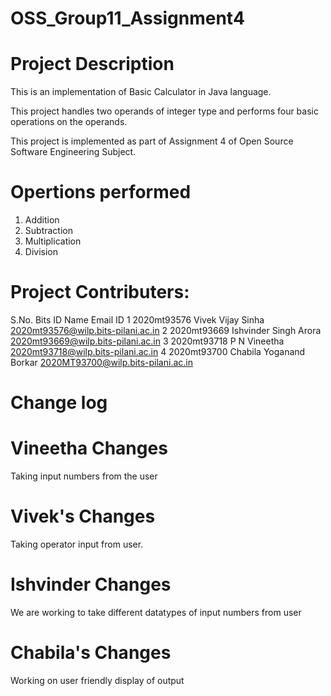 # OSS_Group11_Assignment4

# Project Description

This is an implementation of  Basic Calculator in Java language. 

This project handles two operands of integer type and performs four basic operations on the operands.

This project is implemented as part of Assignment 4 of Open Source Software Engineering Subject.

 # Opertions performed
 1. Addition
 2. Subtraction
 3. Multiplication
 4. Division 


# Project Contributers:
S.No.	Bits ID	Name 	                        Email ID
1	    2020mt93576	Vivek Vijay Sinha	        2020mt93576@wilp.bits-pilani.ac.in
2	    2020mt93669	Ishvinder Singh Arora	    2020mt93669@wilp.bits-pilani.ac.in
3	    2020mt93718	P N Vineetha 	            2020mt93718@wilp.bits-pilani.ac.in
4	    2020mt93700	Chabila Yoganand Borkar	    2020MT93700@wilp.bits-pilani.ac.in


# Change log

# Vineetha Changes
Taking input numbers from the user

# Vivek's Changes 
Taking operator input from user.

# Ishvinder Changes
We are working to take different datatypes of input numbers from user 

# Chabila's Changes
Working on user friendly display of output


